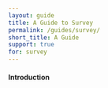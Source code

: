 ```yaml
---
layout: guide
title: A Guide to Survey
permalink: /guides/survey/
short_title: A Guide
support: true
for: survey
---
```


#### Introduction